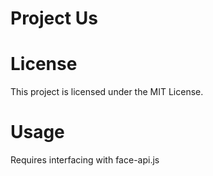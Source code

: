 # Project Us

# License
This project is licensed under the MIT License.

# Usage
Requires interfacing with face-api.js
